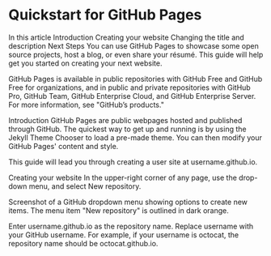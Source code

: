 # Quickstart for GitHub Pages
In this article
Introduction
Creating your website
Changing the title and description
Next Steps
You can use GitHub Pages to showcase some open source projects, host a blog, or even share your résumé. This guide will help get you started on creating your next website.

GitHub Pages is available in public repositories with GitHub Free and GitHub Free for organizations, and in public and private repositories with GitHub Pro, GitHub Team, GitHub Enterprise Cloud, and GitHub Enterprise Server. For more information, see "GitHub’s products."

Introduction
GitHub Pages are public webpages hosted and published through GitHub. The quickest way to get up and running is by using the Jekyll Theme Chooser to load a pre-made theme. You can then modify your GitHub Pages' content and style.

This guide will lead you through creating a user site at username.github.io.

Creating your website
In the upper-right corner of any page, use the  drop-down menu, and select New repository.

Screenshot of a GitHub dropdown menu showing options to create new items. The menu item "New repository" is outlined in dark orange.

Enter username.github.io as the repository name. Replace username with your GitHub username. For example, if your username is octocat, the repository name should be octocat.github.io.
